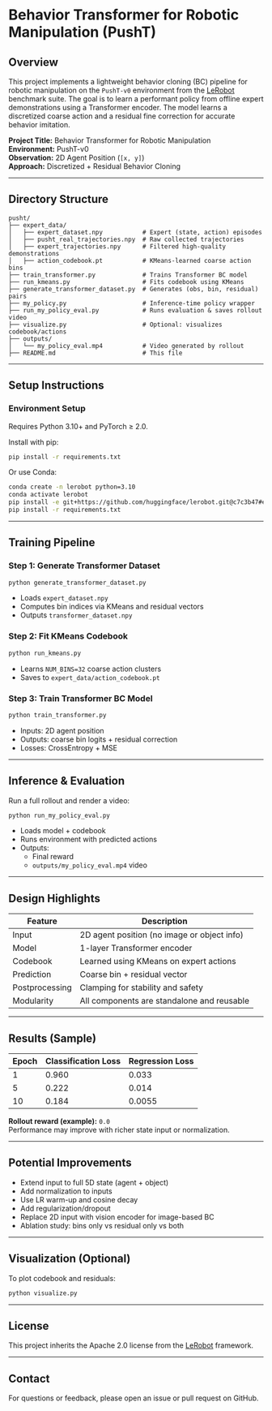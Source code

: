 # Behavior Transformer for Robotic Manipulation (PushT)

## Overview

This project implements a lightweight behavior cloning (BC) pipeline for robotic manipulation on the `PushT-v0` environment from the [LeRobot](https://github.com/huggingface/lerobot) benchmark suite. The goal is to learn a performant policy from offline expert demonstrations using a Transformer encoder. The model learns a discretized coarse action and a residual fine correction for accurate behavior imitation.

**Project Title:** Behavior Transformer for Robotic Manipulation  
**Environment:** PushT-v0  
**Observation:** 2D Agent Position (`[x, y]`)  
**Approach:** Discretized + Residual Behavior Cloning

---

## Directory Structure

```
pusht/
├── expert_data/
│   ├── expert_dataset.npy           # Expert (state, action) episodes
│   ├── pusht_real_trajectories.npy  # Raw collected trajectories
│   ├── expert_trajectories.npy      # Filtered high-quality demonstrations
│   ├── action_codebook.pt           # KMeans-learned coarse action bins
├── train_transformer.py             # Trains Transformer BC model
├── run_kmeans.py                    # Fits codebook using KMeans
├── generate_transformer_dataset.py  # Generates (obs, bin, residual) pairs
├── my_policy.py                     # Inference-time policy wrapper
├── run_my_policy_eval.py            # Runs evaluation & saves rollout video
├── visualize.py                     # Optional: visualizes codebook/actions
├── outputs/
│   └── my_policy_eval.mp4           # Video generated by rollout
├── README.md                        # This file
```

---

## Setup Instructions

### Environment Setup

Requires Python 3.10+ and PyTorch ≥ 2.0.

Install with pip:

```bash
pip install -r requirements.txt
```

Or use Conda:

```bash
conda create -n lerobot python=3.10
conda activate lerobot
pip install -e git+https://github.com/huggingface/lerobot.git@c7c3b47#egg=lerobot
pip install -r requirements.txt
```

---

## Training Pipeline

### Step 1: Generate Transformer Dataset

```bash
python generate_transformer_dataset.py
```

- Loads `expert_dataset.npy`
- Computes bin indices via KMeans and residual vectors
- Outputs `transformer_dataset.npy`

### Step 2: Fit KMeans Codebook

```bash
python run_kmeans.py
```

- Learns `NUM_BINS=32` coarse action clusters
- Saves to `expert_data/action_codebook.pt`

### Step 3: Train Transformer BC Model

```bash
python train_transformer.py
```

- Inputs: 2D agent position
- Outputs: coarse bin logits + residual correction
- Losses: CrossEntropy + MSE

---

## Inference & Evaluation

Run a full rollout and render a video:

```bash
python run_my_policy_eval.py
```

- Loads model + codebook
- Runs environment with predicted actions
- Outputs:
  - Final reward
  - `outputs/my_policy_eval.mp4` video

---

## Design Highlights

| Feature           | Description                                   |
|-------------------|-----------------------------------------------|
| Input             | 2D agent position (no image or object info)   |
| Model             | 1-layer Transformer encoder                   |
| Codebook          | Learned using KMeans on expert actions        |
| Prediction        | Coarse bin + residual vector                  |
| Postprocessing    | Clamping for stability and safety             |
| Modularity        | All components are standalone and reusable    |

---

## Results (Sample)

| Epoch | Classification Loss | Regression Loss |
|-------|---------------------|------------------|
|   1   | 0.960               | 0.033            |
|   5   | 0.222               | 0.014            |
|  10   | 0.184               | 0.0055           |

**Rollout reward (example):** `0.0`  
Performance may improve with richer state input or normalization.

---

## Potential Improvements

- Extend input to full 5D state (agent + object)
- Add normalization to inputs
- Use LR warm-up and cosine decay
- Add regularization/dropout
- Replace 2D input with vision encoder for image-based BC
- Ablation study: bins only vs residual only vs both

---

## Visualization (Optional)

To plot codebook and residuals:

```bash
python visualize.py
```

---

## License

This project inherits the Apache 2.0 license from the [LeRobot](https://github.com/huggingface/lerobot) framework.

---

## Contact

For questions or feedback, please open an issue or pull request on GitHub.
